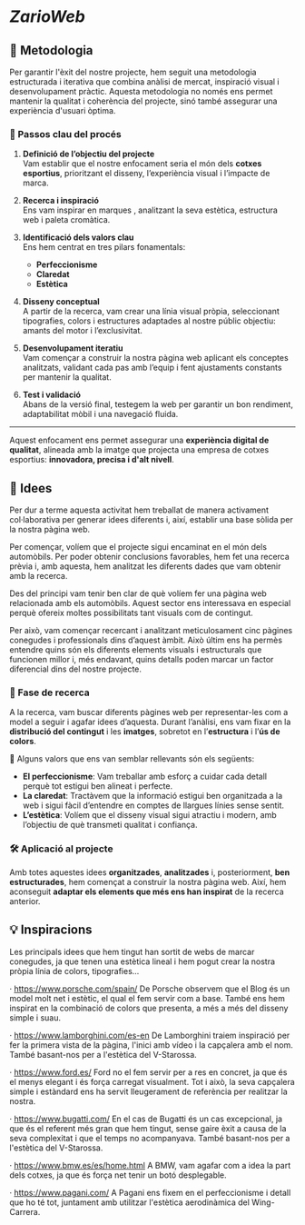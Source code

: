 # ***ZarioWeb***

## 🧩 Metodologia

Per garantir l'èxit del nostre projecte, hem seguit una metodologia estructurada i iterativa que combina anàlisi de mercat, inspiració visual i desenvolupament pràctic. Aquesta metodologia no només ens permet mantenir la qualitat i coherència del projecte, sinó també assegurar una experiència d'usuari òptima.

### 📌 Passos clau del procés

1. **Definició de l’objectiu del projecte**  
   Vam establir que el nostre enfocament seria el món dels **cotxes esportius**, prioritzant el disseny, l’experiència visual i l’impacte de marca.

2. **Recerca i inspiració**  
   Ens vam inspirar en marques , analitzant la seva estètica, estructura web i paleta cromàtica.

3. **Identificació dels valors clau**  
   Ens hem centrat en tres pilars fonamentals:
   - **Perfeccionisme**
   - **Claredat**
   - **Estètica**

4. **Disseny conceptual**  
   A partir de la recerca, vam crear una línia visual pròpia, seleccionant tipografies, colors i estructures adaptades al nostre públic objectiu: amants del motor i l’exclusivitat.

5. **Desenvolupament iteratiu**  
   Vam començar a construir la nostra pàgina web aplicant els conceptes analitzats, validant cada pas amb l’equip i fent ajustaments constants per mantenir la qualitat.

6. **Test i validació**  
   Abans de la versió final, testegem la web per garantir un bon rendiment, adaptabilitat mòbil i una navegació fluida.

---

Aquest enfocament ens permet assegurar una **experiència digital de qualitat**, alineada amb la imatge que projecta una empresa de cotxes esportius: **innovadora, precisa i d'alt nivell**.


## 💭 Idees 

Per dur a terme aquesta activitat hem treballat de manera activament col·laborativa per generar idees diferents i, així, establir una base sòlida per la nostra pàgina web. 

Per començar, volíem que el projecte sigui encaminat en el món dels automòbils. Per poder obtenir conclusions favorables, hem fet una recerca prèvia i, amb aquesta, hem analitzat les diferents dades que vam obtenir amb la recerca.

Des del principi vam tenir ben clar de què volíem fer una pàgina web relacionada amb els automòbils. Aquest sector ens interessava en especial perquè ofereix moltes possibilitats tant visuals com de contingut. 

Per això, vam començar recercant i analitzant meticulosament cinc pàgines conegudes i professionals dins d’aquest àmbit. Això últim ens ha permès entendre quins són els diferents elements visuals i estructurals que funcionen millor i, més endavant, quins detalls poden marcar un factor diferencial dins del nostre projecte.

### 🔎 Fase de recerca

A la recerca, vam buscar diferents pàgines web per representar-les com a model a seguir i agafar idees d’aquesta. Durant l’anàlisi, ens vam fixar en la **distribució del contingut** i les **imatges**, sobretot en l’**estructura** i l’**ús de colors**.

📌 Alguns valors que ens van semblar rellevants són els següents:

- **El perfeccionisme**: Vam treballar amb esforç a cuidar cada detall perquè tot estigui ben alineat i perfecte.
- **La claredat**: Tractàvem que la informació estigui ben organitzada a la web i sigui fàcil d’entendre en comptes de llargues línies sense sentit.
- **L’estètica**: Volíem que el disseny visual sigui atractiu i modern, amb l’objectiu de què transmeti qualitat i confiança.

### 🛠️ Aplicació al projecte

Amb totes aquestes idees **organitzades**, **analitzades** i, posteriorment, **ben estructurades**, hem començat a construir la nostra pàgina web. Així, hem aconseguit **adaptar els elements que més ens han inspirat** de la recerca anterior.

## 💡 Inspiracions 

Les principals idees que hem tingut han sortit de webs de marcar conegudes, ja que tenen una estètica lineal i hem pogut crear la nostra pròpia línia de colors, tipografies…

· https://www.porsche.com/spain/ De Porsche observem que el Blog és un model molt net i estètic, el qual el fem servir com a base. També ens hem inspirat en la combinació de colors que presenta, a més a més del disseny simple i suau.

· https://www.lamborghini.com/es-en De Lamborghini traiem inspiració per fer la primera vista de la pàgina, l'inici amb vídeo i la capçalera amb el nom. També basant-nos per a l'estètica del V-Starossa.

· https://www.ford.es/ Ford no el fem servir per a res en concret, ja que és el menys elegant i és força carregat visualment. Tot i això, la seva capçalera simple i estàndard ens ha servit lleugerament de referència per realitzar la nostra.

· https://www.bugatti.com/  En el cas de Bugatti és un cas excepcional, ja que és el referent més gran que hem tingut, sense gaire èxit a causa de la seva complexitat i que el temps no acompanyava. També basant-nos per a l'estètica del V-Starossa.

· https://www.bmw.es/es/home.html  A BMW, vam agafar com a idea la part dels cotxes, ja que és força net tenir un botó desplegable.

· https://www.pagani.com/ A Pagani ens fixem en el perfeccionisme i detall que ho té tot, juntament amb utilitzar l'estètica aerodinàmica del Wing-Carrera.

